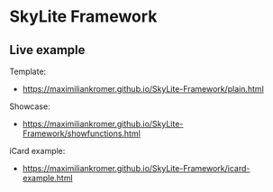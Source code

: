 # SkyLite Framework

## Live example
Template:
- https://maximiliankromer.github.io/SkyLite-Framework/plain.html

Showcase:
- https://maximiliankromer.github.io/SkyLite-Framework/showfunctions.html

iCard example:
- https://maximiliankromer.github.io/SkyLite-Framework/icard-example.html
